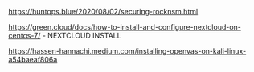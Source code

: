 https://huntops.blue/2020/08/02/securing-rocknsm.html

https://green.cloud/docs/how-to-install-and-configure-nextcloud-on-centos-7/ - NEXTCLOUD INSTALL

https://hassen-hannachi.medium.com/installing-openvas-on-kali-linux-a54baeaf806a
